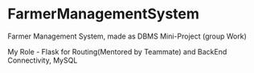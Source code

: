 # FarmerManagementSystem
Farmer Management System, made as DBMS Mini-Project (group Work)

My Role - Flask for Routing(Mentored by Teammate) and BackEnd Connectivity, MySQL
